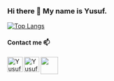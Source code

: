 ### Hi there 👋 My name is Yusuf.

[![Top Langs](https://github-readme-stats.vercel.app/api/top-langs/?username=yosko99&layout=compact)](https://github.com/yosko99/github-readme-stats)

#### Contact me 📫

[<img width="35px" align="left" alt="Yusuf facebook" src=https://upload.wikimedia.org/wikipedia/commons/0/05/Facebook_Logo_%282019%29.png />](https://www.facebook.com/profile.php?id=100025030883287)
[<img width="35px" align="left" alt="Yusuf linkedin" src=https://upload.wikimedia.org/wikipedia/commons/c/ca/LinkedIn_logo_initials.png />](https://www.linkedin.com/in/yusuf-bikov-910798211/)
<a href="mailto:yusuf.bikov99@gmail.com?"><img width="40px" align="left" src="https://user-images.githubusercontent.com/80975936/212405589-ed0b71df-dea6-4516-a555-37cd5815bd4d.png"/></a>


<!--
**yosko99/yosko99** is a ✨ _special_ ✨ repository because its `README.md` (this file) appears on your GitHub profile.

Here are some ideas to get you started:

- 🔭 I’m currently working on ...
- 🌱 I’m currently learning ...
- 👯 I’m looking to collaborate on ...
- 🤔 I’m looking for help with ...
- 💬 Ask me about ...
- 📫 How to reach me: ...
- 😄 Pronouns: ...
- ⚡ Fun fact: ...
-->
